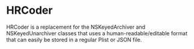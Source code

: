 HRCoder
=======

HRCoder is a replacement for the NSKeyedArchiver and NSKeyedUnarchiver classes that uses a human-readable/editable format that can easily be stored in a  regular Plist or JSON file.
